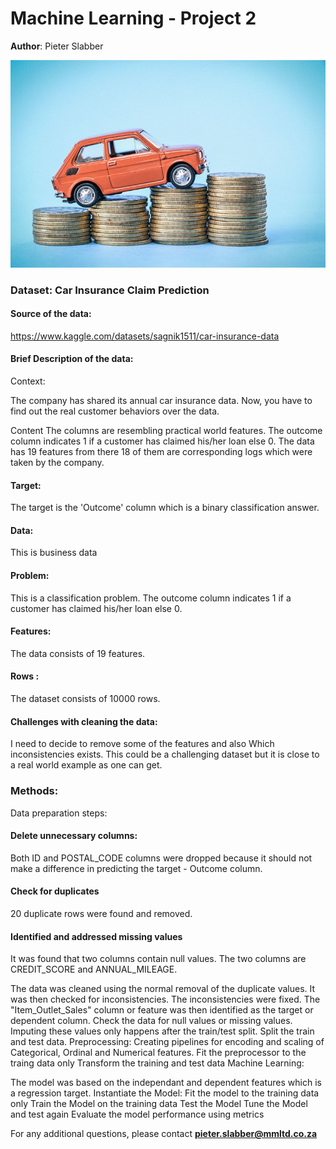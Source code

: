 # Machine Learning - Project 2

**Author**: Pieter Slabber

![alt text](https://github.com/SlabberP/Machine-Learning-Practice-Solutions/blob/main/carInsur.jpg)

### Dataset: Car Insurance Claim Prediction

#### Source of the data:

https://www.kaggle.com/datasets/sagnik1511/car-insurance-data 

#### Brief Description of the data:
Context:

The company has shared its annual car insurance data. Now, you have to find out the real customer behaviors over the data.

Content
The columns are resembling practical world features.
The outcome column indicates 1 if a customer has claimed his/her loan else 0.
The data has 19 features from there 18 of them are corresponding logs which were taken by the company.

#### Target:
The target is the 'Outcome' column which is a binary classification answer.

#### Data:
This is business data

#### Problem:
This is a classification problem. The outcome column indicates 1 if a customer has claimed his/her loan else 0.

#### Features:
The data consists of 19 features.

#### Rows :
The dataset consists of 10000 rows.

#### Challenges with cleaning the data:
I need to decide to remove some of the features and also Which inconsistencies exists. This could be a challenging dataset but it is close to a real world example as one can get.

### Methods:
Data preparation steps:

#### Delete unnecessary columns:
Both ID and POSTAL_CODE columns were dropped because it should not make a difference in predicting the target - Outcome column.

#### Check for duplicates
20 duplicate rows were found and removed.

#### Identified and addressed missing values
It was found that two columns contain null values. The two columns are CREDIT_SCORE and ANNUAL_MILEAGE.



The data was cleaned using the normal removal of the duplicate values.
It was then checked for inconsistencies. The inconsistencies were fixed.
The "Item_Outlet_Sales" column or feature was then identified as the target or dependent column.
Check the data for null values or missing values. Imputing these values only happens after the train/test split.
Split the train and test data.
Preprocessing:
Creating pipelines for encoding and scaling of Categorical, Ordinal and Numerical features.
Fit the preprocessor to the traing data only
Transform the training and test data
Machine Learning:

The model was based on the independant and dependent features which is a regression target.
Instantiate the Model:
Fit the model to the training data only
Train the Model on the training data
Test the Model
Tune the Model and test again
Evaluate the model performance using metrics

For any additional questions, please contact **pieter.slabber@mmltd.co.za**
